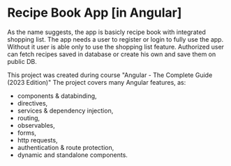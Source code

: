 # Recipe Book App [in Angular]

As the name suggests, the app is basicly recipe book with integrated shopping list. The app needs a user to register or login to fully use the app. Without it user is able only to use the shopping list feature. 
Authorized user can fetch recipes saved in database or create his own and save them on public DB.

This project was created during course "Angular - The Complete Guide (2023 Edition)"
The project covers many Angular features, as:
- components & databinding,
- directives,
- services & dependency injection,
- routing,
- observables,
- forms,
- http requests,
- authentication & route protection,
- dynamic and standalone components.
